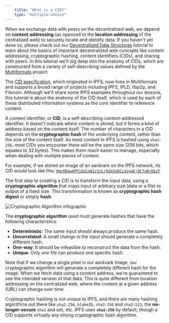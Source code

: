 ```yaml
---
    title: "What is a CID?"
    type: "multiple-choice"
---
```


When we exchange data with peers on the decentralized web, we depend on **content addressing** (as opposed to the **location addressing** of the centralized web) to securely locate and identify data. If you haven't yet done so, please check out our [Decentralized Data Structures](https://proto.school/data-structures/) tutorial to learn about the basics of important decentralized web concepts like content addressing, cryptographic hashing, content identifiers (CIDs), and sharing with peers. In this tutorial we'll dig deep into the anatomy of CIDs, which are constructed from a variety of self-describing values defined by the [Multiformats](https://multiformats.io) project.

The [CID specification](https://github.com/multiformats/cid), which originated in IPFS, now lives in Multiformats and supports a broad range of projects including IPFS, IPLD, libp2p, and Filecoin. Although we'll share some IPFS examples throughout our lessons, this tutorial is about the anatomy of the CID itself, which is used by each of these distributed information systems as the core identifier to reference content.

A content identifier, or **CID**, is a self-describing content-addressed identifier. It doesn't indicate _where_ content is stored, but it forms a kind of address based on the content itself. The number of characters in a CID depends on the **cryptographic hash** of the underlying content, rather than the size of the content itself. As most content in IPFS is hashed using `sha2-256`, most CIDs you encounter there will be the same size (256 bits, which equates to 32 bytes). This makes them much easier to manage, especially when dealing with multiple pieces of content.

For example, if we stored an image of an aardvark on the IPFS network, its CID would look like this:  [`QmcRD4wkPPi6dig81r5sLj9Zm1gDCL4zgpEj9CfuRrGbzF`](https://ipfs.io/ipfs/QmcRD4wkPPi6dig81r5sLj9Zm1gDCL4zgpEj9CfuRrGbzF)

The first step to creating a CID is to transform the input data, using a **cryptographic algorithm** that maps input of arbitrary size (data or a file) to output of a fixed size. This transformation is known as **cryptographic hash digest** or simply **hash**.

![Cryptographic Algorithm infographic](/tutorial-assets/T0006L01-crypto-algo-256.png)

The **cryptographic algorithm** used must generate hashes that have the following characteristics:

- **Deterministic**: The same input should always produce the same hash.
- **Uncorrelated**: A small change in the input should generate a completely different hash.
- **One-way**: It should be infeasible to reconstruct the data from the hash.
- **Unique**: Only one file can produce one specific hash.

Note that if we change a single pixel in our aardvark image, our cryptographic algorithm will generate a completely different hash for the image. When we fetch data using a content address, we're guaranteed to see the intended version of that data. This is quite different from location addressing on the centralized web, where the content at a given address (URL) can change over time.

Cryptographic hashing is not unique to IPFS, and there are many hashing algorithms out there like `sha2-256`, `blake2b`, `sha3-256` and `sha3-512`, the **no-longer-secure** `sha1` and `md5`, etc. IPFS uses **`sha2-256`** by default, though a CID supports virtually any strong cryptographic hash algorithm.
